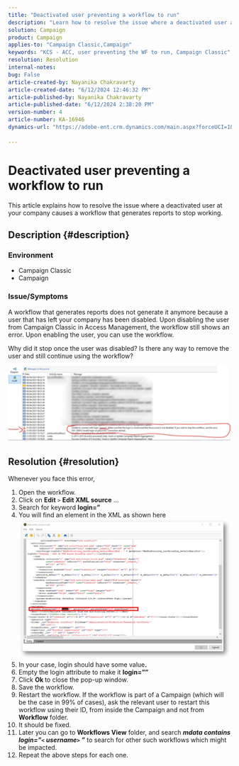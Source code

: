 ```yaml
---
title: "Deactivated user preventing a workflow to run"
description: "Learn how to resolve the issue where a deactivated user at your company causes a workflow that generates reports to stop working."
solution: Campaign
product: Campaign
applies-to: "Campaign Classic,Campaign"
keywords: "KCS - ACC, user preventing the WF to run, Campaign Classic"
resolution: Resolution
internal-notes: 
bug: False
article-created-by: Nayanika Chakravarty
article-created-date: "6/12/2024 12:46:32 PM"
article-published-by: Nayanika Chakravarty
article-published-date: "6/12/2024 2:38:20 PM"
version-number: 4
article-number: KA-16946
dynamics-url: "https://adobe-ent.crm.dynamics.com/main.aspx?forceUCI=1&pagetype=entityrecord&etn=knowledgearticle&id=9d16e0c7-b928-ef11-840b-6045bd0065b6"

---
```

# Deactivated user preventing a workflow to run


This article explains how to resolve the issue where a deactivated user at your company causes a workflow that generates reports to stop working.

## Description {#description}


### Environment

- Campaign Classic
- Campaign


### Issue/Symptoms

A workflow that generates reports does not generate it anymore because a user that has left your company has been disabled. Upon disabling the user from Campaign Classic in Access Management, the workflow still shows an error. Upon enabling the user, you can use the workflow.

Why did it stop once the user was disabled? Is there any way to remove the user and still continue using the workflow?

![](assets/178d95b7-4dd0-ec11-a7b5-00224809c556.png)


## Resolution {#resolution}


Whenever you face this error,

1. Open the workflow.
2. Click on <b>Edit</b> `>`  <b>Edit XML source</b> …
3. Search for keyword <b>login=”</b>
4. You will find an element in the XML as shown here![](assets/dee6636f-799e-eb11-b1ac-000d3a368466.png)
5. In your case, login should have some value<b>.</b>
6. Empty the login attribute to make it <b>login=””</b>
7. Click <b>Ok </b>to close the pop-up window.
8. Save the workflow.
9. Restart the workflow. If the workflow is part of a Campaign (which will be the case in 99% of cases), ask the relevant user to restart this workflow using their ID, from inside the Campaign and not from <b>Workflow</b> folder.
10. It should be fixed.
11. Later you can go to <b>Workflows View</b> folder, and search <b>*mdata contains login=”`<` username`>` ”</b>* to search for other such workflows which might be impacted.
12. Repeat the above steps for each one.

